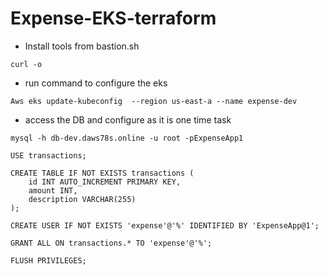 # Expense-EKS-terraform
* Install tools from bastion.sh 
```
curl -o 
```
* run command to configure the eks
```
Aws eks update-kubeconfig  --region us-east-a --name expense-dev
```
* access the DB and configure as it is one time task 
```
mysql -h db-dev.daws78s.online -u root -pExpenseApp1
```
```
USE transactions;
```
```
CREATE TABLE IF NOT EXISTS transactions (
    id INT AUTO_INCREMENT PRIMARY KEY,
    amount INT,
    description VARCHAR(255)
);
```
```
CREATE USER IF NOT EXISTS 'expense'@'%' IDENTIFIED BY 'ExpenseApp@1';
```
```
GRANT ALL ON transactions.* TO 'expense'@'%';
```
```
FLUSH PRIVILEGES;
```